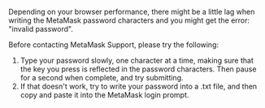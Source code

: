 Depending on your browser performance, there might be a little lag when writing the MetaMask password characters and you might get the error: "invalid password".


Before contacting MetaMask Support, please try the following:


1. Type your password slowly, one character at a time, making sure that the key you press is reflected in the password characters. Then pause for a second when complete, and try submitting.
2. If that doesn't work, try to write your password into a .txt file, and then copy and paste it into the MetaMask login prompt.
